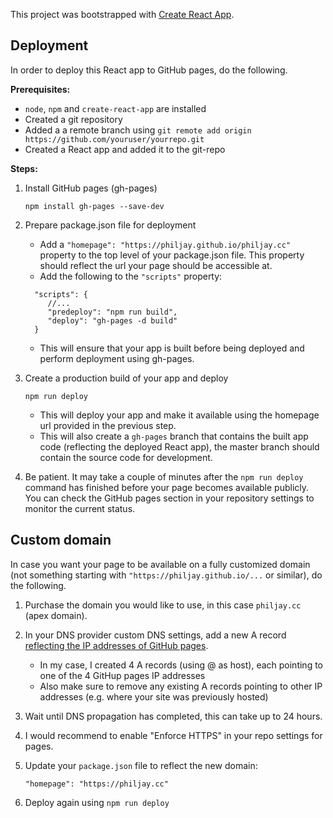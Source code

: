 This project was bootstrapped with [Create React App](https://github.com/facebook/create-react-app).

## Deployment

In order to deploy this React app to GitHub pages, do the following.

**Prerequisites:**
- `node`, `npm` and `create-react-app` are installed
- Created a git repository
- Added a a remote branch using `git remote add origin https://github.com/youruser/yourrepo.git`
- Created a React app and added it to the git-repo


**Steps:**
1. Install GitHub pages (gh-pages)

    `npm install gh-pages --save-dev`

2. Prepare package.json file for deployment
   * Add a `"homepage": "https://philjay.github.io/philjay.cc"` property to the top level of your package.json file. This property should reflect the url your page should be accessible at.
   * Add the following to the `"scripts"` property: 
    ```
      "scripts": {
         //...
         "predeploy": "npm run build",
         "deploy": "gh-pages -d build"
      }
    ```
    * This will ensure that your app is built before being deployed and perform deployment using gh-pages.
    
3. Create a production build of your app and deploy
    
    ```npm run deploy```
    * This will deploy your app and make it available using the homepage url provided in the previous step.
    * This will also create a `gh-pages` branch that contains the built app code (reflecting the deployed React app), the master branch should contain the source code for development.
    
4. Be patient. It may take a couple of minutes after the `npm run deploy` command has finished before your page becomes available publicly. You can check the GitHub pages section in your repository settings to monitor the current status.

## Custom domain

In case you want your page to be available on a fully customized domain (not something starting with `"https://philjay.github.io/...` or similar), do the following.

1. Purchase the domain you would like to use, in this case `philjay.cc` (apex domain).
2. In your DNS provider custom DNS settings, add a new A record [reflecting the IP addresses of GitHub pages](https://help.github.com/en/github/working-with-github-pages/managing-a-custom-domain-for-your-github-pages-site#configuring-an-apex-domain).
    * In my case, I created 4 A records (using @ as host), each pointing to one of the 4 GitHup pages IP addresses
    * Also make sure to remove any existing A records pointing to other IP addresses (e.g. where your site was previously hosted)
3. Wait until DNS propagation has completed, this can take up to 24 hours.
4. I would recommend to enable "Enforce HTTPS" in your repo settings for pages.
5. Update your `package.json` file to reflect the new domain:

    ```"homepage": "https://philjay.cc"```
    
6. Deploy again using `npm run deploy`
